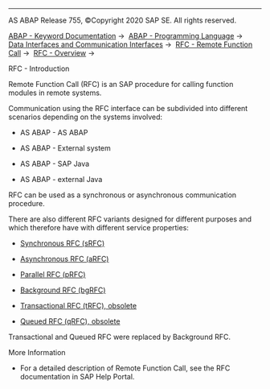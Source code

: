  

* * *

AS ABAP Release 755, ©Copyright 2020 SAP SE. All rights reserved.

[ABAP - Keyword Documentation](javascript:call_link\('abenabap.htm'\)) →  [ABAP - Programming Language](javascript:call_link\('abenabap_reference.htm'\)) →  [Data Interfaces and Communication Interfaces](javascript:call_link\('abenabap_data_communication.htm'\)) →  [RFC - Remote Function Call](javascript:call_link\('abenrfc.htm'\)) →  [RFC - Overview](javascript:call_link\('abenrfc_intro_oview.htm'\)) → 

RFC - Introduction

Remote Function Call (RFC) is an SAP procedure for calling function modules in remote systems.

Communication using the RFC interface can be subdivided into different scenarios depending on the systems involved:

-   AS ABAP - AS ABAP

-   AS ABAP - External system

-   AS ABAP - SAP Java

-   AS ABAP - external Java

RFC can be used as a synchronous or asynchronous communication procedure.

There are also different RFC variants designed for different purposes and which therefore have with different service properties:

-   [Synchronous RFC (sRFC)](javascript:call_link\('abensynchronous_rfc_glosry.htm'\) "Glossary Entry")

-   [Asynchronous RFC (aRFC)](javascript:call_link\('abenasynchronous_rfc_glosry.htm'\) "Glossary Entry")

-   [Parallel RFC (pRFC)](javascript:call_link\('abenparalel_remote_function_glosry.htm'\) "Glossary Entry")

-   [Background RFC (bgRFC)](javascript:call_link\('abenbg_remote_function_glosry.htm'\) "Glossary Entry")

-   [Transactional RFC (tRFC), obsolete](javascript:call_link\('abentrfc_1_glosry.htm'\) "Glossary Entry")

-   [Queued RFC (qRFC), obsolete](javascript:call_link\('abenqueued_remote_function_glosry.htm'\) "Glossary Entry")

Transactional and Queued RFC were replaced by Background RFC.

More Information

-   For a detailed description of Remote Function Call, see the RFC documentation in SAP Help Portal.